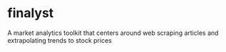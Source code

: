 # finalyst
A market analytics toolkit that centers around web scraping articles and extrapolating trends to stock prices
